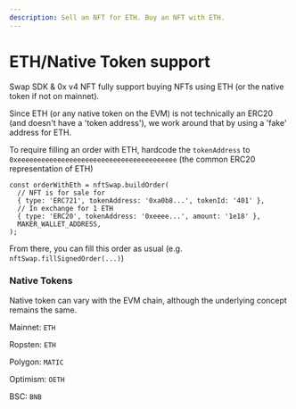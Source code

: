 ```yaml
---
description: Sell an NFT for ETH. Buy an NFT with ETH.
---
```


# ETH/Native Token support

Swap SDK & 0x v4 NFT fully support buying NFTs using ETH (or the native token if not on mainnet).&#x20;

Since ETH (or any native token on the EVM) is not technically an ERC20 (and doesn't have a 'token address'), we work around that by using a 'fake' address for ETH.



To require filling an order with ETH, hardcode the `tokenAddress` to `0xeeeeeeeeeeeeeeeeeeeeeeeeeeeeeeeeeeeeeeee` (the common ERC20 representation of ETH)

```
const orderWithEth = nftSwap.buildOrder(
  // NFT is for sale for    
  { type: 'ERC721', tokenAddress: '0xa0b8...', tokenId: '401' },
  // In exchange for 1 ETH  
  { type: 'ERC20', tokenAddress: '0xeeee...', amount: '1e18' },
  MAKER_WALLET_ADDRESS,
);
```

From there, you can fill this order as usual (e.g. `nftSwap.fillSignedOrder(...)`)



### Native Tokens

Native token can vary with the EVM chain, although the underlying concept remains the same.

Mainnet: `ETH`

Ropsten: `ETH`

Polygon: `MATIC`

Optimism: `OETH`

BSC: `BNB`

